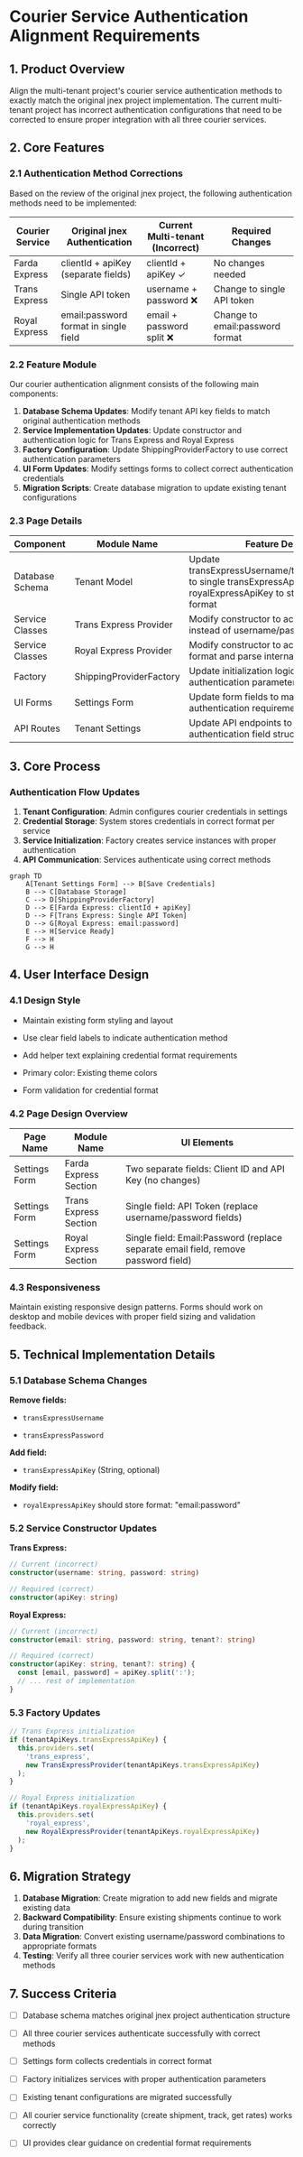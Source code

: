 # Courier Service Authentication Alignment Requirements

## 1. Product Overview

Align the multi-tenant project's courier service authentication methods to exactly match the original jnex project implementation. The current multi-tenant project has incorrect authentication configurations that need to be corrected to ensure proper integration with all three courier services.

## 2. Core Features

### 2.1 Authentication Method Corrections

Based on the review of the original jnex project, the following authentication methods need to be implemented:

| Courier Service | Original jnex Authentication          | Current Multi-tenant (Incorrect) | Required Changes                |
| --------------- | ------------------------------------- | -------------------------------- | ------------------------------- |
| Farda Express   | clientId + apiKey (separate fields)   | clientId + apiKey ✓              | No changes needed               |
| Trans Express   | Single API token                      | username + password ❌            | Change to single API token      |
| Royal Express   | email:password format in single field | email + password split ❌         | Change to email:password format |

### 2.2 Feature Module

Our courier authentication alignment consists of the following main components:

1. **Database Schema Updates**: Modify tenant API key fields to match original authentication methods
2. **Service Implementation Updates**: Update constructor and authentication logic for Trans Express and Royal Express
3. **Factory Configuration**: Update ShippingProviderFactory to use correct authentication parameters
4. **UI Form Updates**: Modify settings forms to collect correct authentication credentials
5. **Migration Scripts**: Create database migration to update existing tenant configurations

### 2.3 Page Details

| Component       | Module Name             | Feature Description                                                                                                                           |
| --------------- | ----------------------- | --------------------------------------------------------------------------------------------------------------------------------------------- |
| Database Schema | Tenant Model            | Update transExpressUsername/transExpressPassword to single transExpressApiKey field. Update royalExpressApiKey to store email:password format |
| Service Classes | Trans Express Provider  | Modify constructor to accept single API token instead of username/password                                                                    |
| Service Classes | Royal Express Provider  | Modify constructor to accept email:password format and parse internally                                                                       |
| Factory         | ShippingProviderFactory | Update initialization logic to use correct authentication parameters                                                                          |
| UI Forms        | Settings Form           | Update form fields to match new authentication requirements                                                                                   |
| API Routes      | Tenant Settings         | Update API endpoints to handle new authentication field structure                                                                             |

## 3. Core Process

### Authentication Flow Updates

1. **Tenant Configuration**: Admin configures courier credentials in settings
2. **Credential Storage**: System stores credentials in correct format per service
3. **Service Initialization**: Factory creates service instances with proper authentication
4. **API Communication**: Services authenticate using correct methods

```mermaid
graph TD
    A[Tenant Settings Form] --> B[Save Credentials]
    B --> C[Database Storage]
    C --> D[ShippingProviderFactory]
    D --> E[Farda Express: clientId + apiKey]
    D --> F[Trans Express: Single API Token]
    D --> G[Royal Express: email:password]
    E --> H[Service Ready]
    F --> H
    G --> H
```

## 4. User Interface Design

### 4.1 Design Style

* Maintain existing form styling and layout

* Use clear field labels to indicate authentication method

* Add helper text explaining credential format requirements

* Primary color: Existing theme colors

* Form validation for credential format

### 4.2 Page Design Overview

| Page Name     | Module Name           | UI Elements                                                                        |
| ------------- | --------------------- | ---------------------------------------------------------------------------------- |
| Settings Form | Farda Express Section | Two separate fields: Client ID and API Key (no changes)                            |
| Settings Form | Trans Express Section | Single field: API Token (replace username/password fields)                         |
| Settings Form | Royal Express Section | Single field: Email:Password (replace separate email field, remove password field) |

### 4.3 Responsiveness

Maintain existing responsive design patterns. Forms should work on desktop and mobile devices with proper field sizing and validation feedback.

## 5. Technical Implementation Details

### 5.1 Database Schema Changes

**Remove fields:**

* `transExpressUsername`

* `transExpressPassword`

**Add field:**

* `transExpressApiKey` (String, optional)

**Modify field:**

* `royalExpressApiKey` should store format: "email:password"

### 5.2 Service Constructor Updates

**Trans Express:**

```typescript
// Current (incorrect)
constructor(username: string, password: string)

// Required (correct)
constructor(apiKey: string)
```

**Royal Express:**

```typescript
// Current (incorrect)
constructor(email: string, password: string, tenant?: string)

// Required (correct)
constructor(apiKey: string, tenant?: string) {
  const [email, password] = apiKey.split(':');
  // ... rest of implementation
}
```

### 5.3 Factory Updates

```typescript
// Trans Express initialization
if (tenantApiKeys.transExpressApiKey) {
  this.providers.set(
    'trans_express',
    new TransExpressProvider(tenantApiKeys.transExpressApiKey)
  );
}

// Royal Express initialization  
if (tenantApiKeys.royalExpressApiKey) {
  this.providers.set(
    'royal_express',
    new RoyalExpressProvider(tenantApiKeys.royalExpressApiKey)
  );
}
```

## 6. Migration Strategy

1. **Database Migration**: Create migration to add new fields and migrate existing data
2. **Backward Compatibility**: Ensure existing shipments continue to work during transition
3. **Data Migration**: Convert existing username/password combinations to appropriate formats
4. **Testing**: Verify all three courier services work with new authentication methods

## 7. Success Criteria

* [ ] Database schema matches original jnex project authentication structure

* [ ] All three courier services authenticate successfully with correct methods

* [ ] Settings form collects credentials in correct format

* [ ] Factory initializes services with proper authentication parameters

* [ ] Existing tenant configurations are migrated successfully

* [ ] All courier service functionality (create shipment, track, get rates) works correctly

* [ ] UI provides clear guidance on credential format requirements

